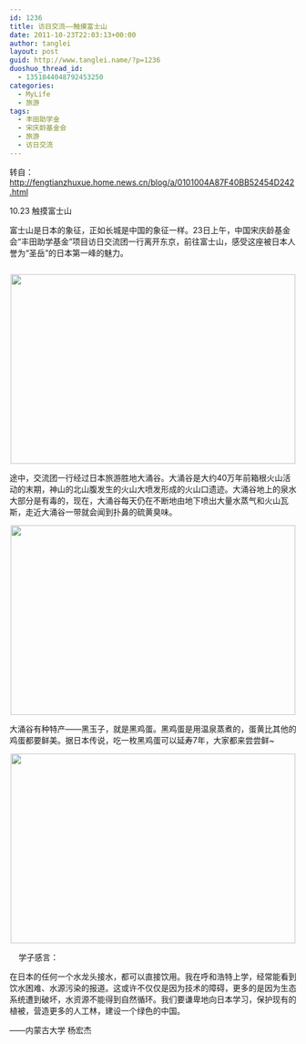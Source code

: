 ```yaml
---
id: 1236
title: 访日交流——触摸富士山
date: 2011-10-23T22:03:13+00:00
author: tanglei
layout: post
guid: http://www.tanglei.name/?p=1236
duoshuo_thread_id:
  - 1351844048792453250
categories:
  - MyLife
  - 旅游
tags:
  - 丰田助学金
  - 宋庆龄基金会
  - 旅游
  - 访日交流
---
```

转自：http://fengtianzhuxue.home.news.cn/blog/a/0101004A87F40BB52454D242.html

10.23 触摸富士山
  
富士山是日本的象征，正如长城是中国的象征一样。23日上午，中国宋庆龄基金会“丰田助学基金”项目访日交流团一行离开东京，前往富士山，感受这座被日本人誉为“圣岳”的日本第一峰的魅力。

<p style="text-indent: 0px;" align="center">
  <a href="http://misc.home.news.cn/public/images/original/00/40/AA/2C/2C.jpg" target="_blank"><img src="http://misc.home.news.cn/public/images/original/00/40/AA/2C/2C.jpg" alt="" border="0" /></a>
</p>

<p style="text-indent: 0px;" align="center">
  <a href="http://misc.home.news.cn/public/images/original/00/40/AA/2D/2D.jpg" target="_blank"><img style="width: 500px; height: 333px;" src="http://misc.home.news.cn/public/images/original/00/40/AA/2D/2D.jpg" alt=""  /></a>
</p>

途中，交流团一行经过日本旅游胜地大涌谷。大涌谷是大约40万年前箱根火山活动的末期，神山的北山腹发生的火山大喷发形成的火山口遗迹。大涌谷地上的泉水大部分是有毒的，现在，大涌谷每天仍在不断地由地下喷出大量水蒸气和火山瓦斯，走近大涌谷一带就会闻到扑鼻的硫黄臭味。

<p style="text-indent: 0px;" align="center">
  <a href="http://misc.home.news.cn/public/images/original/00/40/AA/2E/2E.jpg" target="_blank"><img style="width: 500px; height: 333px;" src="http://misc.home.news.cn/public/images/original/00/40/AA/2E/2E.jpg" alt=""  /></a>
</p>

大涌谷有种特产——黑玉子，就是黑鸡蛋。黑鸡蛋是用温泉蒸煮的，蛋黄比其他的鸡蛋都要鲜美。据日本传说，吃一枚黑鸡蛋可以延寿7年，大家都来尝尝鲜~

<p style="text-indent: 0px;" align="center">
  <a href="http://misc.home.news.cn/public/images/original/00/40/AA/2F/2F.jpg" target="_blank"><img style="width: 500px; height: 333px;" src="http://misc.home.news.cn/public/images/original/00/40/AA/2F/2F.jpg" alt=""  /></a>
</p>

    学子感言：

在日本的任何一个水龙头接水，都可以直接饮用。我在呼和浩特上学，经常能看到饮水困难、水源污染的报道。这或许不仅仅是因为技术的障碍，更多的是因为生态系统遭到破坏，水资源不能得到自然循环。我们要谦卑地向日本学习，保护现有的植被，营造更多的人工林，建设一个绿色的中国。

——内蒙古大学 杨宏杰
